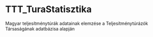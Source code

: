 # TTT_TuraStatisztika
Magyar teljesítménytúrák adatainak elemzése a Teljesítménytúrázók Társaságának adatbázisa alapján
